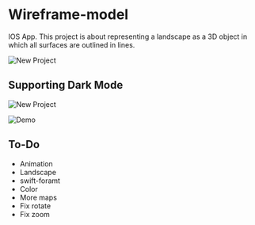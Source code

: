 # Wireframe-model
IOS App. This project is about representing a landscape as a 3D object in which all surfaces are outlined in lines.

![New Project](https://user-images.githubusercontent.com/87498837/175066811-1fd7462d-40d8-4bb1-a5bc-705dc13c5c5d.png)

## Supporting Dark Mode
![New Project](https://user-images.githubusercontent.com/87498837/175061697-b3feafa3-8d54-4ec6-ad77-01f12d6faf0c.png)

![Demo](https://user-images.githubusercontent.com/87498837/175146919-29f4a9a3-89c4-4649-ba51-c2404122514b.gif)


## To-Do
* Animation
* Landscape
* swift-foramt
* Color
* More maps
* Fix rotate
* Fix zoom
